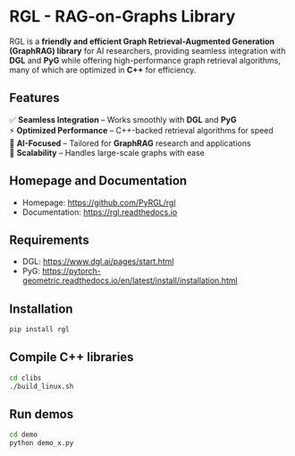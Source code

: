 <!-- include logo svg in this markdown -->
<!-- <p align="center">
    <img src="rgl-logo.png" width="400"/>
</p> -->

# RGL - RAG-on-Graphs Library  

RGL is a **friendly and efficient Graph Retrieval-Augmented Generation (GraphRAG) library** for AI researchers, providing seamless integration with **DGL** and **PyG** while offering high-performance graph retrieval algorithms, many of which are optimized in **C++** for efficiency. 

## Features  
✅ **Seamless Integration** – Works smoothly with **DGL** and **PyG**  
⚡ **Optimized Performance** – C++-backed retrieval algorithms for speed  
🧠 **AI-Focused** – Tailored for **GraphRAG** research and applications  
🔗 **Scalability** – Handles large-scale graphs with ease  

## Homepage and Documentation

- Homepage: https://github.com/PyRGL/rgl
- Documentation: https://rgl.readthedocs.io

## Requirements

- DGL: https://www.dgl.ai/pages/start.html
- PyG: https://pytorch-geometric.readthedocs.io/en/latest/install/installation.html

## Installation

```bash
pip install rgl
```

## Compile C++ libraries

```bash
cd clibs
./build_linux.sh
```

## Run demos

```bash
cd demo
python demo_x.py
```